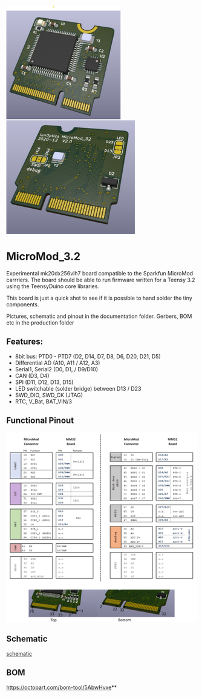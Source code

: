 
<img src="/Documentation/V2.0_3d.jpg" alt="3d top" height="300" > <img src="/Documentation/V2.0_3d_bottom.jpg" alt="3d bottom" height="300" >

# MicroMod_3.2
Experimental mk20dx256vlh7 board compatible to the Sparkfun MicroMod carrriers. The board should be able to run firmware written for a Teensy 3.2 using the TeensyDuino core libraries. 

This board is just a quick shot to see if it is possible to hand solder the tiny components. 

Pictures, schematic and pinout in the documentation folder. Gerbers, BOM etc in the production folder

## Features:
- 8bit bus: PTD0 - PTD7 (D2, D14, D7, D8, D6, D20, D21, D5)
- Differential AD (A10, A11 / A12, A3)
- Serial1, Serial2 (D0, D1, / D9/D10)
- CAN (D3, D4)
- SPI (D11, D12, D13, D15)
- LED switchable (solder bridge) between D13 / D23
- SWD_DIO, SWD_CK (JTAG)
- RTC, V_Bat, BAT_VIN/3

## Functional Pinout

![Functional Pinout](/Documentation/functions.png)


## Schematic

[schematic](/Documentation/Schematic.pdf)

## BOM
https://octopart.com/bom-tool/5AbwHvxe**
